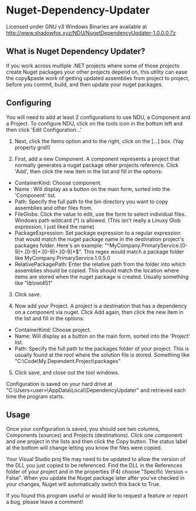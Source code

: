 # Nuget-Dependency-Updater
Licensed under GNU v3
Windows Binaries are available at http://www.shadowfox.xyz/NDU/NugetDependencyUpdater-1.0.0.0.7z

## What is Nuget Dependency Updater?
If you work across multiple .NET projects where some of those projects create Nuget packages your other projects depend on, this utility can ease the copy&paste work of getting updated assemblies from project to project, before you commit, build, and then update your nuget packages.

## Configuring
You will need to add at least 2 configurations to use NDU, a Component and a Project.
To configure NDU, click on the tools icon in the bottom left and then click 'Edit Configuration...' 

1) Next, click the Items option and to the right, click on the [...] box. (Yay property grid!)

2) First, add a new Component. A component represents a project that normally generates a nuget package other projects reference. Click 'Add', then click the new item in the list and fill in the options: 
* ContainerKind: Choose component. 
* Name : Will display as a button on the main form, sorted into the 'Component' list.
* Path: Specify the full path to the bin directory you want to copy assemblies and other files from.
* FileGlobs: Click the value to edit, use the form to select individual files. Windows path wildcard (*) is allowed. (This isn't really a Linuxy Glob expression, I just liked the name)
* PackageExpression: Set package expression to a regular expression that would match the nuget package name in the destination project's packages folder. Here's an example: "^MyCompany\.PrimaryService\.[0-9]+\.[0-9]+\.[0-9]+\.[0-9]+$". This regex would match a package folder like MyCompany.PrimaryService.1.0.5.0
* RelativePackagePath: Enter the relative path from the folder into which assemblies should be copied. This should match the location where items are stored when the nuget package is created. Usually something like "lib\net451"

3) Click save.

4) Now add your Project. A project is a destination that has a dependency on a component via nuget. Click Add again, then click the new item in the list and fill in the options:
* ContainerKind: Choose project. 
* Name: Will display as a button on the main form, sorted into the 'Project' list.
* Path: Specify the full path to the packages folder of your project. This is usually found at the root where the solution file is stored. Something like "C:\Code\My.Dependent.Project\packages"

5) Click save, and close out the tool windows.

Configuration is saved on your hard drive at "C:\Users\<user>\AppData\Local\DependencyUpdater" and retrieved each time the program starts.

## Usage
Once your configuration is saved, you should see two columns, Components (sources) and Projects (destinations).
Click one component and one project in the lists and then click the Copy button. The status label at the bottom will change letting you know the files were copied.

Your Visual Studio proj file may need to be updated to allow the version of the DLL you just copied to be referenced. Find the DLL in the References folder of your project and in the properties (F4) choose "Specific Version = False". When you update the Nuget package later after you've checked in your changes, Nuget will automatically switch this back to True.

If you found this program useful or would like to request a feature or report a bug, please leave a comment!
